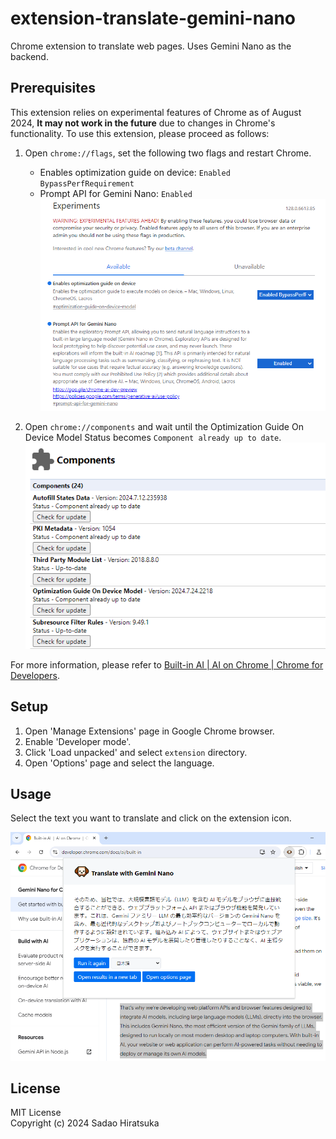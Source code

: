 # extension-translate-gemini-nano

Chrome extension to translate web pages. Uses Gemini Nano as the backend.

## Prerequisites

This extension relies on experimental features of Chrome as of August 2024,
**It may not work in the future** due to changes in Chrome's functionality.
To use this extension, please proceed as follows:

1. Open `chrome://flags`, set the following two flags and restart Chrome.

    - Enables optimization guide on device: `Enabled BypassPerfRequirement`
    - Prompt API for Gemini Nano: `Enabled`  
    ![Flags](img/chrome_flags.png)

2. Open `chrome://components` and wait until the Optimization Guide On Device Model Status becomes `Component already up to date`.  
![Components](img/chrome_components.png)

For more information, please refer to [Built-in AI | AI on Chrome | Chrome for Developers](https://developer.chrome.com/docs/ai/built-in).

## Setup

1. Open 'Manage Extensions' page in Google Chrome browser.
2. Enable 'Developer mode'.
3. Click 'Load unpacked' and select `extension` directory.
4. Open 'Options' page and select the language.

## Usage

Select the text you want to translate and click on the extension icon.

![Translate](img/screenshot_translate.png)

## License

MIT License  
Copyright (c) 2024 Sadao Hiratsuka
